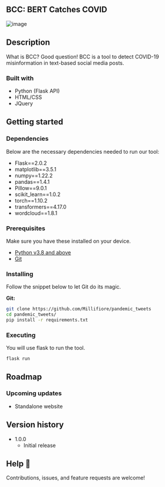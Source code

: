 ## BCC: BERT Catches COVID

![image](https://user-images.githubusercontent.com/42880953/157790065-affb219f-b970-42f6-a5ff-3ea64508c49c.png)

## Description

What is BCC? Good question! BCC is a tool to detect COVID-19 misinformation in text-based social media posts.

### Built with

- Python (Flask API)
- HTML/CSS
- JQuery

## Getting started

### Dependencies
Below are the necessary dependencies needed to run our tool:

* Flask==2.0.2
* matplotlib==3.5.1
* numpy==1.22.2
* pandas==1.4.1
* Pillow==9.0.1
* scikit_learn==1.0.2
* torch==1.10.2
* transformers==4.17.0
* wordcloud==1.8.1

### Prerequisites
Make sure you have these installed on your device. 

* [Python v3.8 and above](https://www.python.org/downloads/release/python-3910/)
* [Git](https://git-scm.com/book/en/v2/Getting-Started-Installing-Git)

### Installing
Follow the snippet below to let Git do its magic.

**Git:**
```bash
git clone https://github.com/Millifiore/pandemic_tweets
cd pandemic_tweets/
pip install -r requirements.txt
```

### Executing
You will use flask to run the tool.

```
flask run
``` 

## Roadmap
### Upcoming updates
* Standalone website

## Version history

* 1.0.0
    * Initial release

## Help 🤝 

Contributions, issues, and feature requests are welcome!
